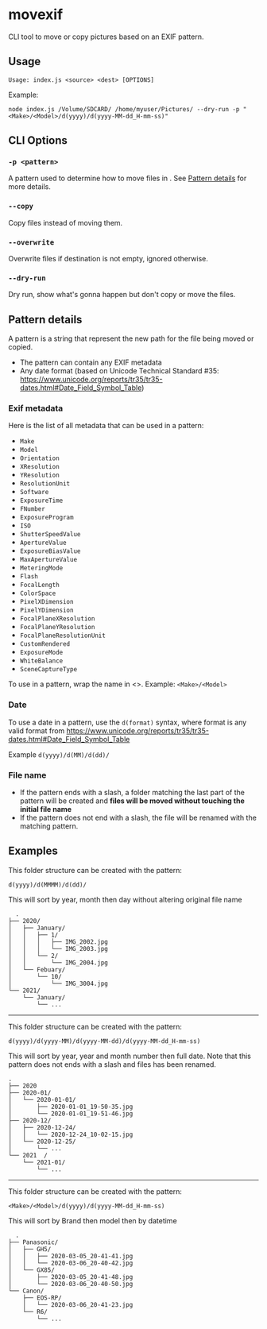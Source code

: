 # movexif

CLI tool to move or copy pictures based on an EXIF pattern.

## Usage

`Usage: index.js <source> <dest> [OPTIONS]`

Example:

`node index.js /Volume/SDCARD/ /home/myuser/Pictures/ --dry-run -p "<Make>/<Model>/d(yyyy)/d(yyyy-MM-dd_H-mm-ss)"`

## CLI Options

### `-p <pattern>`

A pattern used to determine how to move files in <dest>. See [Pattern details](#pattern-details) for more details.

### `--copy`

Copy files instead of moving them.

### `--overwrite`

Overwrite files if destination is not empty, ignored otherwise.

### `--dry-run`

Dry run, show what's gonna happen but don't copy or move the files.

## Pattern details

A pattern is a string that represent the new path for the file being moved or copied.

- The pattern can contain any EXIF metadata
- Any date format (based on Unicode Technical Standard #35: https://www.unicode.org/reports/tr35/tr35-dates.html#Date_Field_Symbol_Table)

### Exif metadata

Here is the list of all metadata that can be used in a pattern:

- `Make`
- `Model`
- `Orientation`
- `XResolution`
- `YResolution`
- `ResolutionUnit`
- `Software`
- `ExposureTime`
- `FNumber`
- `ExposureProgram`
- `ISO`
- `ShutterSpeedValue`
- `ApertureValue`
- `ExposureBiasValue`
- `MaxApertureValue`
- `MeteringMode`
- `Flash`
- `FocalLength`
- `ColorSpace`
- `PixelXDimension`
- `PixelYDimension`
- `FocalPlaneXResolution`
- `FocalPlaneYResolution`
- `FocalPlaneResolutionUnit`
- `CustomRendered`
- `ExposureMode`
- `WhiteBalance`
- `SceneCaptureType`

To use in a pattern, wrap the name in <>.
Example: `<Make>/<Model>`

### Date

To use a date in a pattern, use the `d(format)` syntax, where format is any valid format from https://www.unicode.org/reports/tr35/tr35-dates.html#Date_Field_Symbol_Table

Example `d(yyyy)/d(MM)/d(dd)/`

### File name

- If the pattern ends with a slash, a folder matching the last part of the pattern will be created and **files will be moved without touching the initial file name**
- If the pattern does not end with a slash, the file will be renamed with the matching pattern.

## Examples

This folder structure can be created with the pattern:

`d(yyyy)/d(MMMM)/d(dd)/`

This will sort by year, month then day without altering original file name

```
  .
├── 2020/
│   ├── January/
│   │   ├── 1/
│   │   │   ├── IMG_2002.jpg
│   │   │   └── IMG_2003.jpg
│   │   └── 2/
│   │       └── IMG_2004.jpg
│   └── Febuary/
│       └── 10/
│           └── IMG_3004.jpg
└── 2021/
    └── January/
        └── ...
```

---

This folder structure can be created with the pattern:

`d(yyyy)/d(yyyy-MM)/d(yyyy-MM-dd)/d(yyyy-MM-dd_H-mm-ss)`

This will sort by year, year and month number then full date.
Note that this pattern does not ends with a slash and files has been renamed.

```
.
├── 2020
├── 2020-01/
│   └── 2020-01-01/
│       ├── 2020-01-01_19-50-35.jpg
│       └── 2020-01-01_19-51-46.jpg
├── 2020-12/
│   ├── 2020-12-24/
│   │   └── 2020-12-24_10-02-15.jpg
│   └── 2020-12-25/
│       └── ...
└── 2021  /
    └── 2021-01/
        └── ...
```

---

This folder structure can be created with the pattern:

`<Make>/<Model>/d(yyyy)/d(yyyy-MM-dd_H-mm-ss)`

This will sort by Brand then model then by datetime

```
  .
├── Panasonic/
│   ├── GH5/
│   │   ├── 2020-03-05_20-41-41.jpg
│   │   └── 2020-03-06_20-40-42.jpg
│   └── GX85/
│       ├── 2020-03-05_20-41-48.jpg
│       └── 2020-03-06_20-40-50.jpg
└── Canon/
    ├── EOS-RP/
    │   └── 2020-03-06_20-41-23.jpg
    └── R6/
        └── ...
```
